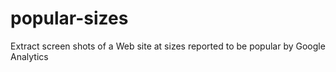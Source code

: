 popular-sizes
=============

Extract screen shots of a Web site at sizes reported to be popular by Google Analytics
